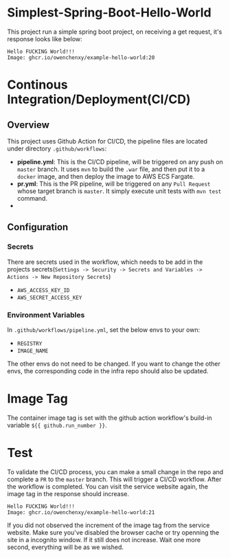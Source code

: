 # Simplest-Spring-Boot-Hello-World
This project run a simple spring boot project, on receiving a get request, it's response looks like below:
```
Hello FUCKING World!!!
Image: ghcr.io/owenchenxy/example-hello-world:20
```

# Continous Integration/Deployment(CI/CD)
## Overview
This project uses Github Action for CI/CD, the pipeline files are located under directory `.github/workflows`:
- **pipeline.yml**: This is the CI/CD pipeline, will be triggered on any push on `master` branch. It uses `mvn` to build the `.war` file, and then put it to a `docker` image, and then deploy the image to AWS ECS Fargate.
- **pr.yml**: This is the PR pipeline, will be triggered on any `Pull Request` whose target branch is `master`. It simply execute unit tests with `mvn test` command.
- 
## Configuration
### Secrets
There are secrets used in the workflow, which needs to be add in the projects secrets(`Settings -> Security -> Secrets and Variables -> Actions -> New Repository Secrets`)
- `AWS_ACCESS_KEY_ID`
- `AWS_SECRET_ACCESS_KEY`

### Environment Variables
In `.github/workflows/pipeline.yml`, set the below envs to your own:
- `REGISTRY`
- `IMAGE_NAME`

The other envs do not need to be changed. If you want to change the other envs, the corresponding code in the infra repo should also be updated.

# Image Tag
The container image tag is set with the github action workflow's build-in variable `${{ github.run_number }}`.

# Test
To validate the CI/CD process, you can make a small change in the repo and complete a `PR` to the `master` branch. This will trigger a CI/CD workflow. After the workflow is completed. You can visit the service website again, the image tag in the response should increase.

```
Hello FUCKING World!!!
Image: ghcr.io/owenchenxy/example-hello-world:21
```

If you did not observed the increment of the image tag from the service website. Make sure you've disabled the browser cache or try openning the site in a incognito window. If it still does not increase. Wait one more second, everything will be as we wished.
